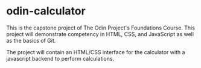 # odin-calculator

This is the capstone project of The Odin Project's Foundations Course.  This project will demonstrate competency in HTML, CSS, and JavaScript as well as the basics of Git.

The project will contain an HTML/CSS interface for the calculator with a javascript backend to perform calculations.
